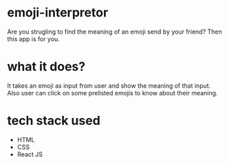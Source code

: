 # emoji-interpretor

Are you strugling to find the meaning of an emoji send by your friend? Then this app is for you.

# what it does?

It takes an emoji as input from user and show the meaning of that input. Also user can click on some prelisted emojis to know about their meaning.

# tech stack used

- HTML
- CSS
- React JS
